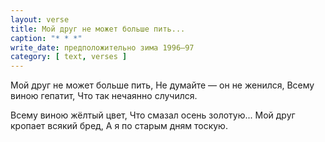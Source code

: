 ```yaml
---
layout: verse
title: Мой друг не может больше пить...
caption: "* * *"
write_date: предположительно зима 1996–97
category: [ text, verses ]
---
```

Мой друг не может больше пить,
Не думайте — он не женился,
Всему виною гепатит,
Что так нечаянно случился.

Всему виною жёлтый цвет,
Что смазал осень золотую...
Мой друг кропает всякий бред,
А я по старым дням тоскую.
